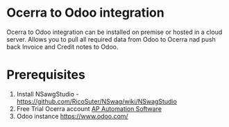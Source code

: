 # Ocerra to Odoo integration
Ocerra to Odoo integration can be installed on premise or hosted in a cloud server. 
Allows you to pull all required data from Odoo to Ocerra nad push back Invoice and Credit notes to Odoo.

# Prerequisites
1)	Install NSawgStudio - https://github.com/RicoSuter/NSwag/wiki/NSwagStudio 
2)	Free Trial Ocerra account [AP Automation Software](https://www.ocerra.com/start-free-trial) 
3)	Odoo instance https://www.odoo.com/ 

